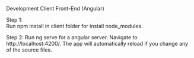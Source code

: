 Development Client Front-End (Angular)

Step 1:  
Run npm install in client folder for install node_modules.

Step 2:
Run ng serve for a angular server. Navigate to http://localhost:4200/. The app will automatically reload if you change any of the source files.
